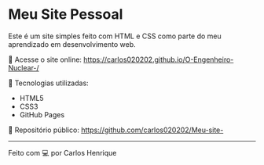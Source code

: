 # Meu Site Pessoal

Este é um site simples feito com HTML e CSS como parte do meu aprendizado em desenvolvimento web.

🚀 Acesse o site online:
https://carlos020202.github.io/O-Engenheiro-Nuclear-/

📂 Tecnologias utilizadas:
- HTML5
- CSS3
- GitHub Pages

📌 Repositório público:
https://github.com/carlos020202/Meu-site-

---

Feito com 💻 por Carlos Henrique
